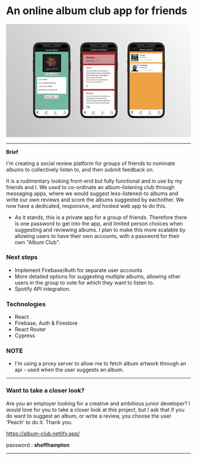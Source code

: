 # An online album club app for friends

![](/src/assets/album-club-3-screens.jpg)

---

**Brief**

I'm creating a social review platform for groups of friends to nominate albums to collectively listen to, and then submit feedback on.

It is a rudimentary looking front-end but fully functional and in use by my friends and I. We used to co-ordinate an album-listening club through messaging apps, where we would suggest less-listened-to albums and write our own reviews and score the albums suggested by eachother. We now have a dedicated, responsive, and hosted web app to do this.

- As it stands, this is a private app for a group of friends. Therefore there is one password to get into the app, and limited person choices when suggesting and reviewing albums. I plan to make this more scalable by allowing users to have their own accounts, with a password for their own "Album Club".

### Next steps

- Implement Firebase/Auth for separate user accounts
- More detailed options for suggesting multiple albums, allowing other users in the group to vote for which they want to listen to.
- Spotify API integration.

### Technologies

- React
- Firebase, Auth & Firestore
- React Router
- Cypress

### NOTE

- I'm using a proxy server to allow me to fetch album artwork through an api - used when the user suggests an album.

---

### Want to take a closer look?

Are you an employer looking for a creative and ambitious junior developer? I would love for you to take a closer look at this project, but I ask that if you do want to suggest an album, or write a review, you choose the user 'Peach' to do it. Thank you.

https://album-club.netlify.app/

password : **sheffhampton**

---
